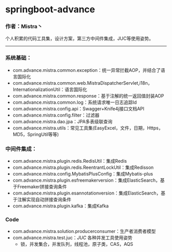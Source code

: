 # springboot-advance
### 作者：Mistra丶 
个人积累的代码工具集，设计方案，第三方中间件集成，JUC等使用姿势。
 
 ---
 
 ### 系统基础：
 * com.advance.mistra.common.exception：统一异常拦截AOP，并结合了语言国际化
 * com.advance.mistra.common.web.MistraDispatcherServlet,i18n，InternationalizationUtil：语言国际化
 * com.advance.mistra.common.response：基于注解的统一返回值封装AOP
 * com.advance.mistra.common.log：系统请求唯一日志追踪Id
 * com.advance.mistra.config.api：Swagger+Knife4j接口文档API
 * com.advance.mistra.config.filter：过滤器
 * com.advance.mistra.dao.jpa：JPA多表级联查询
 * com.advance.mistra.utils：常见工具集(EasyExcel，文件，日期，Https，MD5，SpringUtil等等)
 
 ### 中间件集成：
 * com.advance.mistra.plugin.redis.RedisUtil：集成Redis
 * com.advance.mistra.plugin.redis.ReentrantLockUtil：集成Redisson 
 * com.advance.mistra.config.MybatisPlusConfig：集成Mybatis-plus
 * com.advance.mistra.plugin.esfreemakerversion：集成ElasticSearch，基于Freemaker拼接查询条件
 * com.advance.mistra.plugin.esannotationversion：集成ElasticSearch，基于注解实现自动拼接查询条件
 * com.advance.mistra.plugin.kafka：集成Kafka
 

 ### Code
 * com.advance.mistra.solution.producerconsumer：生产者消费者模型
 * com.advance.mistra.test.juc：*JUC* 各种并发工具使用姿势
   * 锁，并发集合，并发队列，线程池，原子类，CAS，AQS
 
